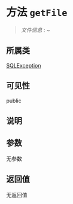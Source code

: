 # 方法 `getFile`

> *文件信息* : ~

## 所属类 

[SQLException](../SQLException.md)

## 可见性

public

## 说明



## 参数


无参数


## 返回值

无返回值

